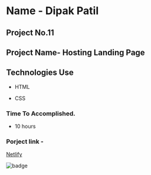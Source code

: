 # Name - Dipak Patil

## Project No.11

## Project Name- Hosting Landing Page

## Technologies Use

- HTML

- CSS

### Time To Accomplished.

- 10 hours

### Porject link -

[Netlify]()

![badge](https://img.shields.io/badge/Live--class-Project--11-green)
